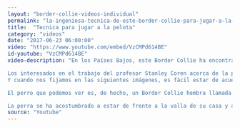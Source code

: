 ```yaml
---
layout: "border-collie-videos-individual"
permalink: "la-ingeniosa-tecnica-de-este-border-collie-para-jugar-a-la-pelota"
title:  "Tecnica para jugar a la pelota"
category: "videos"
date: "2017-06-23 06:00:00"
video: "https://www.youtube.com/embed/VzCMPd614BE"
id-youtube: "VzCMPd614BE"
video-description: "En los Países Bajos, este Border Collie ha encontrado una singeniosa manera de divertirse jugando a la pelota con la gente que pasa por su casa.

Los interesados en el trabajo del profesor Stanley Coren acerca de la psicología canina sin duda conocéis el ranking de inteligencia de perros que se ha establecido. En el primer puesto de las razas más inteligentes está el Border Collie. Este perro pastor brilla en una gran variedad de campos gracias a su capacidad de observación y análisis notable, incluyendo agilidad y obediencia.
Y cuando nos fijamos en las siguientes imágenes, es fácil estar de acuerdo con el profesor Stanley Coren y sus conclusiones.

El perro que podemos ver es, de hecho, un Border Collie hembra llamada Sue. Sue vive en los Países Bajos, probablemente, en el municipio de Leidschendam-Voorburg, en el barrio sureste de La Haya.

La perra se ha acostumbrado a estar de frente a la valla de su casa y a echar el balón al otro lado de la misma, en un pequeño camino frecuentado por peatones y ciclistas. A muchos de ellos les llama la atención ver la pelota y la carita de pena de Sue esperando que alguien se la tire. Así que, los transeúntes caen  a menudo en la trampa hábilmente tendida por esta Border Collie."
source: "Youtube"
---
```

